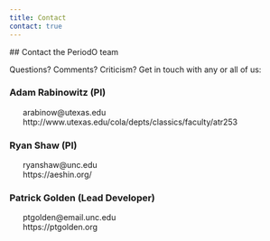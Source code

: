 ```yaml
---
title: Contact
contact: true
---
```


<style>
section ul {
    list-style-type: none;
}
section ul a {
    text-decoration: none;
}
</style>


<!-- note: MUST leave blank lines before </section> end tags -->

<section>
## Contact the PeriodO team

Questions? Comments? Criticism? Get in touch with any or all of us:

### Adam Rabinowitz (PI)

* [arabinow@utexas.edu](mailto:arabinow@utexas.edu?subject=PeriodO)
* <http://www.utexas.edu/cola/depts/classics/faculty/atr253>

### Ryan Shaw (PI)

* [ryanshaw@unc.edu](mailto:ryanshaw@unc.edu?subject=PeriodO)
* <https://aeshin.org/>

### Patrick Golden (Lead Developer)

* [ptgolden@email.unc.edu](mailto:ptgolden@email.unc.edu?subject=PeriodO)
* <https://ptgolden.org>

</section>
